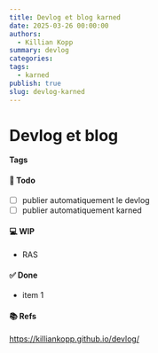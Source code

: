 ```yaml
---
title: Devlog et blog karned
date: 2025-03-26 00:00:00
authors:
  - Killian Kopp
summary: devlog
categories: 
tags:
  - karned
publish: true
slug: devlog-karned
---
```

# Devlog et blog
**Tags** 
#### 📓 Todo
- [ ] publier automatiquement le devlog
- [ ] publier automatiquement karned

#### 💻 WIP
- RAS

#### ✅ Done
- item 1

#### 📚 Refs
https://killiankopp.github.io/devlog/
